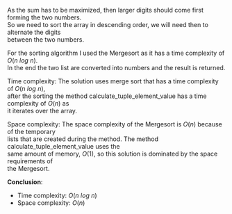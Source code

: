 <!--
Problem 3: Rearrange Array Digits

Provide an explanation for your answer, clearly organizing your thoughts into
concise and easy-to-understand language.

Focus on explaining the reasoning behind your decisions rather than giving a 
detailed description of the code. For instance, why did you choose a particular 
data structure? Additionally, discuss the efficiency of your solution in terms 
of time and space complexity. If necessary, you can support your explanation 
with code snippets or mathematical formulas. For guidance on how to write 
formulas in markdown, refer to https://docs.github.com/en/get-started/writing-on-github/working-with-advanced-formatting/writing-mathematical-expressions.
-->

As the sum has to be maximized, then larger digits should come first forming the two numbers.  
So we need to sort the array in descending order, we will need then to alternate the digits  
between the two numbers.

For the sorting algorithm I used the Mergesort as it has a time complexity of $O(n \ log \ n)$.  
In the end the two list are converted into numbers and the result is returned.  

Time complexity: The solution uses merge sort that has a time complexity of $O(n \ log \ n)$,  
after the sorting the method calculate_tuple_element_value has a time complexity of $O(n)$ as  
it iterates over the array.  

Space complexity: The space complexity of the Mergesort is $O(n)$ because of the temporary  
lists that are created during the method. The method calculate_tuple_element_value uses the  
same amount of memory, $O(1)$, so this solution is dominated by the space requirements of  
the Mergesort.  

**Conclusion**:
* Time complexity: $O(n \ log \ n)$  
* Space complexity: $O(n)$